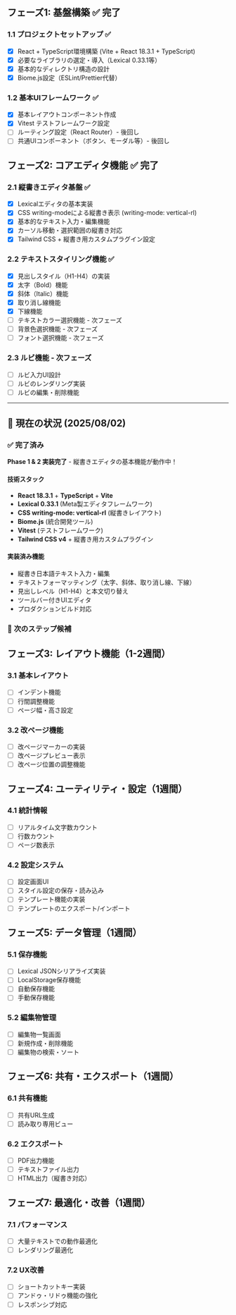 ## フェーズ1: 基盤構築 ✅ **完了**

### 1.1 プロジェクトセットアップ ✅
- [x] React + TypeScript環境構築 (Vite + React 18.3.1 + TypeScript)
- [x] 必要なライブラリの選定・導入（Lexical 0.33.1等）
- [x] 基本的なディレクトリ構造の設計
- [x] Biome.js設定（ESLint/Prettier代替）

### 1.2 基本UIフレームワーク ✅
- [x] 基本レイアウトコンポーネント作成
- [x] Vitest テストフレームワーク設定
- [ ] ルーティング設定（React Router）- 後回し
- [ ] 共通UIコンポーネント（ボタン、モーダル等）- 後回し

## フェーズ2: コアエディタ機能 ✅ **完了**

### 2.1 縦書きエディタ基盤 ✅
- [x] Lexicalエディタの基本実装
- [x] CSS writing-modeによる縦書き表示 (writing-mode: vertical-rl)
- [x] 基本的なテキスト入力・編集機能
- [x] カーソル移動・選択範囲の縦書き対応
- [x] Tailwind CSS + 縦書き用カスタムプラグイン設定

### 2.2 テキストスタイリング機能 ✅
- [x] 見出しスタイル（H1-H4）の実装
- [x] 太字（Bold）機能
- [x] 斜体（Italic）機能
- [x] 取り消し線機能
- [x] 下線機能
- [ ] テキストカラー選択機能 - 次フェーズ
- [ ] 背景色選択機能 - 次フェーズ
- [ ] フォント選択機能 - 次フェーズ

### 2.3 ルビ機能 - **次フェーズ**
- [ ] ルビ入力UI設計
- [ ] ルビのレンダリング実装 
- [ ] ルビの編集・削除機能

---

## 🎯 **現在の状況** (2025/08/02)

### ✅ **完了済み** 
**Phase 1 & 2 実装完了** - 縦書きエディタの基本機能が動作中！

#### 技術スタック
- **React 18.3.1** + **TypeScript** + **Vite** 
- **Lexical 0.33.1** (Meta製エディタフレームワーク)
- **CSS writing-mode: vertical-rl** (縦書きレイアウト)
- **Biome.js** (統合開発ツール)
- **Vitest** (テストフレームワーク)
- **Tailwind CSS v4** + 縦書き用カスタムプラグイン

#### 実装済み機能
- 縦書き日本語テキスト入力・編集
- テキストフォーマッティング（太字、斜体、取り消し線、下線）
- 見出しレベル（H1-H4）と本文切り替え
- ツールバー付きUIエディタ
- プロダクションビルド対応

### 🚀 **次のステップ候補**

## フェーズ3: レイアウト機能（1-2週間）

### 3.1 基本レイアウト
- [ ] インデント機能
- [ ] 行間調整機能
- [ ] ページ幅・高さ設定

### 3.2 改ページ機能
- [ ] 改ページマーカーの実装
- [ ] 改ページプレビュー表示
- [ ] 改ページ位置の調整機能

## フェーズ4: ユーティリティ・設定（1週間）

### 4.1 統計情報
- [ ] リアルタイム文字数カウント
- [ ] 行数カウント
- [ ] ページ数表示

### 4.2 設定システム
- [ ] 設定画面UI
- [ ] スタイル設定の保存・読み込み
- [ ] テンプレート機能の実装
- [ ] テンプレートのエクスポート/インポート

## フェーズ5: データ管理（1週間）

### 5.1 保存機能
- [ ] Lexical JSONシリアライズ実装
- [ ] LocalStorage保存機能
- [ ] 自動保存機能
- [ ] 手動保存機能

### 5.2 編集物管理
- [ ] 編集物一覧画面
- [ ] 新規作成・削除機能
- [ ] 編集物の検索・ソート

## フェーズ6: 共有・エクスポート（1週間）

### 6.1 共有機能
- [ ] 共有URL生成
- [ ] 読み取り専用ビュー

### 6.2 エクスポート
- [ ] PDF出力機能
- [ ] テキストファイル出力
- [ ] HTML出力（縦書き対応）

## フェーズ7: 最適化・改善（1週間）

### 7.1 パフォーマンス
- [ ] 大量テキストでの動作最適化
- [ ] レンダリング最適化

### 7.2 UX改善
- [ ] ショートカットキー実装
- [ ] アンドゥ・リドゥ機能の強化
- [ ] レスポンシブ対応

